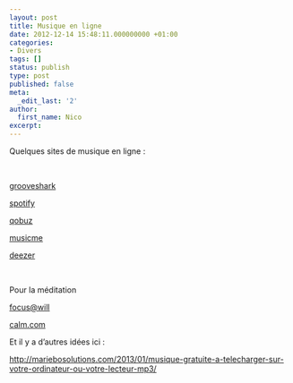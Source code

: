```yaml
---
layout: post
title: Musique en ligne
date: 2012-12-14 15:48:11.000000000 +01:00
categories:
- Divers
tags: []
status: publish
type: post
published: false
meta:
  _edit_last: '2'
author:
  first_name: Nico
excerpt:
---
```

<p>Quelques sites de musique en ligne :</p>
<p>&nbsp;</p>
<p><a href="http://grooveshark.com">grooveshark</a></p>
<p><a href="http://www.spotify.com/ch-fr/">spotify</a></p>
<p><a href="http://www.qobuz.com">qobuz</a></p>
<p><a href="http://www.musicme.com">musicme</a></p>
<p><a href="http://www.deezer.com/">deezer</a></p>
<p>&nbsp;</p>
<p>Pour la méditation</p>
<p><a href="https://www.focusatwill.com">focus@will</a></p>
<p><a href="http://www.calm.com">calm.com</a></p>
<p>Et il y a d’autres idées ici :</p>
<p><a href="http://mariebosolutions.com/2013/01/musique-gratuite-a-telecharger-sur-votre-ordinateur-ou-votre-lecteur-mp3/">http://mariebosolutions.com/2013/01/musique-gratuite-a-telecharger-sur-votre-ordinateur-ou-votre-lecteur-mp3/</a></p>
